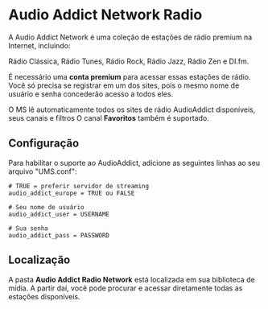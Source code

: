 # Audio Addict Network Radio

A Audio Addict Network é uma coleção de estações de rádio premium na Internet, incluindo:

Rádio Clássica, Rádio Tunes, Rádio Rock, Rádio Jazz, Rádio Zen e DI.fm.

É necessário uma **conta premium**  para acessar essas estações de rádio. Você só precisa se registrar em um dos sites, pois o mesmo nome de usuário e senha concederão acesso a todos eles.

O MS lê automaticamente todos os sites de rádio AudioAddict disponíveis, seus canais e filtros O canal **Favoritos** também é suportado.

## Configuração

Para habilitar o suporte ao AudioAddict, adicione as seguintes linhas ao seu arquivo "UMS.conf":

```
# TRUE = preferir servidor de streaming
audio_addict_europe = TRUE ou FALSE

# Seu nome de usuário
audio_addict_user = USERNAME

# Sua senha
audio_addict_pass = PASSWORD
```

## Localização

A pasta **Audio Addict Radio Network** está localizada em sua biblioteca de mídia. A partir daí, você pode procurar e acessar diretamente todas as estações disponíveis.
